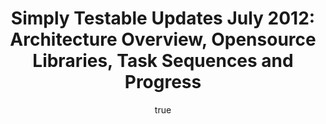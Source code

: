 ---
layout: default
title: "Simply Testable Updates July 2012: Architecture Overview, Opensource Libraries, Task Sequences and Progress"
short_title: "Simply Testable Updates July: Architecture Overview, Opensource Libs"
author:
    name: Jon Cram
    url: https://github.com/webignition
newsletter:
    issue_number: first
    url: https://us5.campaign-archive1.com/?u=ac75e33d993d2b502e333ddd0&amp;id=188b5a0dda
    closing_sentence: Expect the next in a week from now, August 1 2012.
---